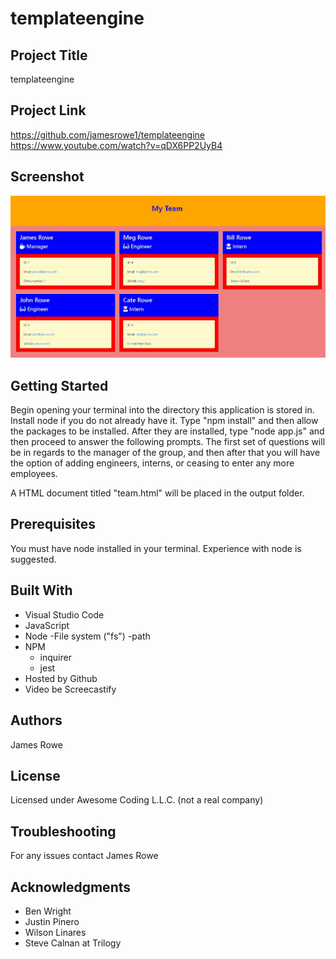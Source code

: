# templateengine

## Project Title

templateengine

## Project Link

https://github.com/jamesrowe1/templateengine
https://www.youtube.com/watch?v=qDX6PP2UyB4

## Screenshot

![templateengine](assets/templateengineScreenshot.jpg)

## Getting Started

Begin opening your terminal into the directory this application is stored in. Install node if you do not already have it. Type "npm install" and then allow the packages to be installed. After they are installed, type "node app.js" and then proceed to answer the following prompts. The first set of questions will be in regards to the manager of the group, and then after that you will have the option of adding engineers, interns, or ceasing to enter any more employees.

A HTML document titled "team.html" will be placed in the output folder.

## Prerequisites

You must have node installed in your terminal. Experience with node is suggested.

## Built With

- Visual Studio Code
- JavaScript
- Node
  -File system ("fs")
  -path
- NPM
  - inquirer
  - jest
- Hosted by Github
- Video be Screecastify

## Authors

James Rowe

## License

Licensed under Awesome Coding L.L.C. (not a real company)

## Troubleshooting

For any issues contact James Rowe

## Acknowledgments

- Ben Wright
- Justin Pinero
- Wilson Linares
- Steve Calnan at Trilogy
